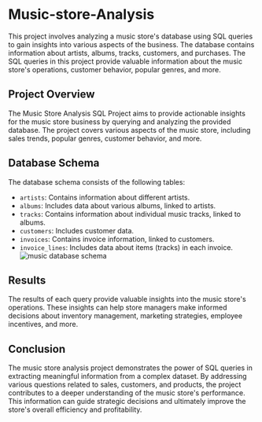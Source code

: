 # Music-store-Analysis

This project involves analyzing a music store's database using SQL queries to gain insights into various aspects of the business. The database contains information about artists, albums, tracks, customers, and purchases. The SQL queries in this project provide valuable information about the music store's operations, customer behavior, popular genres, and more.

## Project Overview

The Music Store Analysis SQL Project aims to provide actionable insights for the music store business by querying and analyzing the provided database. The project covers various aspects of the music store, including sales trends, popular genres, customer behavior, and more.

## Database Schema

The database schema consists of the following tables:

- `artists`: Contains information about different artists.
- `albums`: Includes data about various albums, linked to artists.
- `tracks`: Contains information about individual music tracks, linked to albums.
- `customers`: Includes customer data.
- `invoices`: Contains invoice information, linked to customers.
- `invoice_lines`: Includes data about items (tracks) in each invoice.
  ![music database schema](https://github.com/DJ7746/Music-store-Analysis/assets/128540632/1bb968eb-d099-42ed-8dd6-af89fa10a428)


## Results
The results of each query provide valuable insights into the music store's operations. These insights can help store managers make informed decisions about inventory management, marketing strategies, employee incentives, and more.

## Conclusion
The music store analysis project demonstrates the power of SQL queries in extracting meaningful information from a complex dataset. By addressing various questions related to sales, customers, and products, the project contributes to a deeper understanding of the music store's performance. This information can guide strategic decisions and ultimately improve the store's overall efficiency and profitability.
